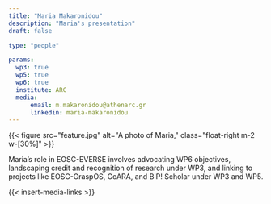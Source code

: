 ```yaml
---
title: "Maria Makaronidou"
description: "Maria's presentation"
draft: false

type: "people"

params:
  wp3: true
  wp5: true
  wp6: true
  institute: ARC
  media:
      email: m.makaronidou@athenarc.gr
      linkedin: maria-makaronidou
---
```


{{< figure src="feature.jpg" alt="A photo of Maria," class="float-right m-2 w-[30%]" >}}

Maria’s role in EOSC-EVERSE involves advocating WP6 objectives, landscaping credit and recognition of research under WP3, and linking to projects like EOSC-GraspOS, CoARA, and BIP! Scholar under WP3 and WP5.

{{< insert-media-links >}}
